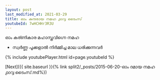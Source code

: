 ```yaml
---
layout: post
last_modified_at: 2021-03-29
title: ഓം കുന്ദരായ നമഹ ൧൦൮ ടൈംസ്
youtubeId: 7wHCHHr3R3U
---
```

 
 
 ഓം കര്ണികാര മഹാസ്ത്രവിഗ്നെ നമഹ 
 
 -  സ്വർണ്ണ പൂക്കളാൽ നിർമ്മിച്ച മാല ധരിക്കുന്നവർ 
 
  
 
  
 
 
 
 
 
 


{% include youtubePlayer.html id=page.youtubeId %}
 
[Next]({{ site.baseurl }}{% link  split2/_posts/2015-06-20-ഓം ദമായ നമഹ ൧൦൮ ടൈംസ്.md%})
 
